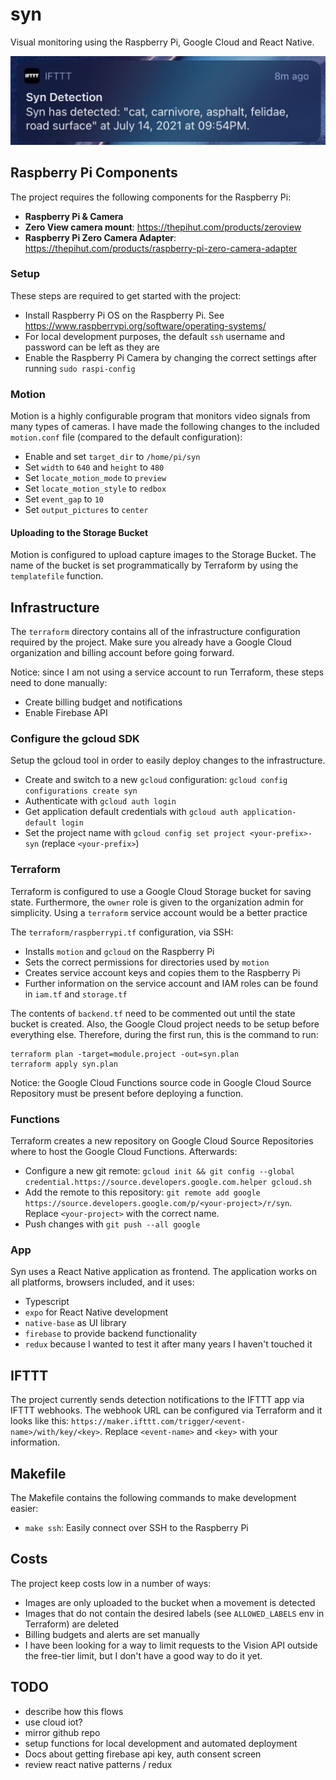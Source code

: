 # syn
Visual monitoring using the Raspberry Pi, Google Cloud and React Native.

![](./docs/ifttt_notification.jpeg)

## Raspberry Pi Components
The project requires the following components for the Raspberry Pi:
- **Raspberry Pi & Camera**
- **Zero View camera mount**: https://thepihut.com/products/zeroview
- **Raspberry Pi Zero Camera Adapter**: https://thepihut.com/products/raspberry-pi-zero-camera-adapter

### Setup
These steps are required to get started with the project:
- Install Raspberry Pi OS on the Raspberry Pi. See https://www.raspberrypi.org/software/operating-systems/
- For local development purposes, the default `ssh` username and password can be left as they are
- Enable the Raspberry Pi Camera by changing the correct settings after running `sudo raspi-config`

### Motion 
Motion is a highly configurable program that monitors video signals from many types of cameras. I have made the following changes to the included `motion.conf` file (compared to the default configuration):

- Enable and set `target_dir` to `/home/pi/syn`
- Set `width` to `640` and `height` to `480`
- Set `locate_motion_mode` to `preview`
- Set `locate_motion_style` to `redbox`
- Set `event_gap` to `10`
- Set `output_pictures` to `center`

#### Uploading to the Storage Bucket
Motion is configured to upload capture images to the Storage Bucket. The name of the bucket is set programmatically by Terraform by using the `templatefile` function.

## Infrastructure
The `terraform` directory contains all of the infrastructure configuration required by the project.
Make sure you already have a Google Cloud organization and billing account before going forward.

Notice: since I am not using a service account to run Terraform, these steps need to done manually:

- Create billing budget and notifications
- Enable Firebase API

### Configure the gcloud SDK
Setup the gcloud tool in order to easily deploy changes to the infrastructure.
- Create and switch to a new `gcloud` configuration: `gcloud config configurations create syn`
- Authenticate with `gcloud auth login`
- Get application default credentials with `gcloud auth application-default login`
- Set the project name with `gcloud config set project <your-prefix>-syn` (replace `<your-prefix>`)

### Terraform
Terraform is configured to use a Google Cloud Storage bucket for saving state. Furthermore, the `owner` role is given to the organization admin for simplicity. Using a `terraform` service account would be a better practice

The `terraform/raspberrypi.tf` configuration, via SSH:
- Installs `motion` and `gcloud` on the Raspberry Pi
- Sets the correct permissions for directories used by `motion`
- Creates service account keys and copies them to the Raspberry Pi
- Further information on the service account and IAM roles can be found in `iam.tf` and `storage.tf`

The contents of `backend.tf` need to be commented out until the state bucket is created. Also, the Google Cloud project needs to be setup before everything else. Therefore, during the first run, this is the command to run:

```shell
terraform plan -target=module.project -out=syn.plan
terraform apply syn.plan
```

Notice: the Google Cloud Functions source code in Google Cloud Source Repository must be present before deploying a function. 

### Functions
Terraform creates a new repository on Google Cloud Source Repositories where to host the Google Cloud Functions. Afterwards:
- Configure a new git remote: `gcloud init && git config --global credential.https://source.developers.google.com.helper gcloud.sh`
- Add the remote to this repository: `git remote add google https://source.developers.google.com/p/<your-project>/r/syn`. Replace `<your-project>` with the correct name.
- Push changes with `git push --all google`

### App
Syn uses a React Native application as frontend. The application works on all platforms, browsers included, and it uses:
- Typescript
- `expo` for React Native development
- `native-base` as UI library
- `firebase` to provide backend functionality
- `redux` because I wanted to test it after many years I haven't touched it

## IFTTT
The project currently sends detection notifications to the IFTTT app via IFTTT webhooks. The webhook URL can be configured via Terraform and it looks like this: `https://maker.ifttt.com/trigger/<event-name>/with/key/<key>`. Replace `<event-name>` and `<key>` with your information.

## Makefile
The Makefile contains the following commands to make development easier:
- `make ssh`: Easily connect over SSH to the Raspberry Pi

## Costs
The project keep costs low in a number of ways:
- Images are only uploaded to the bucket when a movement is detected
- Images that do not contain the desired labels (see `ALLOWED_LABELS` env in Terraform) are deleted
- Billing budgets and alerts are set manually
- I have been looking for a way to limit requests to the Vision API outside the free-tier limit, but I don't have a good way to do it yet.

## TODO
- describe how this flows
- use cloud iot?
- mirror github repo
- setup functions for local development and automated deployment
- Docs about getting firebase api key, auth consent screen
- review react native patterns / redux
